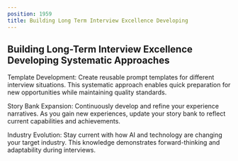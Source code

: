 ```yaml
---
position: 1959
title: Building Long Term Interview Excellence Developing
---
```


## Building Long-Term Interview Excellence Developing Systematic Approaches

Template Development: Create reusable prompt templates for different interview situations. This systematic approach enables quick preparation for new opportunities while maintaining quality standards.

Story Bank Expansion: Continuously develop and refine your experience narratives. As you gain new experiences, update your story bank to reflect current capabilities and achievements.

Industry Evolution: Stay current with how AI and technology are changing your target industry. This knowledge demonstrates forward-thinking and adaptability during interviews.